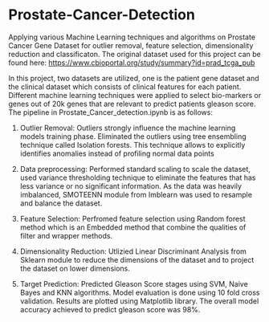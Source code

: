 # Prostate-Cancer-Detection

Applying various Machine Learning techniques and algorithms on Prostate Cancer Gene Dataset for outlier removal, feature selection, dimensionality reduction and classificaton. The original dataset used for this project can be found here: https://www.cbioportal.org/study/summary?id=prad_tcga_pub

In this project, two datasets are utilized, one is the patient gene dataset and the clinical dataset which consists of clinical features for each patient. Different machine learning techniques were applied to select bio-markers or genes out of 20k genes that are relevant to predict patients gleason score. The pipeline in Prostate_Cancer_detection.ipynb is as follows:

1. Outlier Removal: Outliers strongly influence the machine learning models training phase. Eliminated the outliers using tree ensembling technique called Isolation forests. This technique allows to explicitly identifies anomalies instead of profiling normal data points

2. Data preprocessing: Performed standard scaling to scale the dataset, used variance thresholding technique to eliminate the features that has less variance or no significant information. As the data was heavily imbalanced, SMOTEENN module from Imblearn was used to resample and balance the dataset.

3. Feature Selection: Perfromed feature selection using Random forest method which is an Embedded method that combine the qualities of filter and wrapper methods. 

4. Dimensionality Reduction: Utlizied Linear Discriminant Analysis from Sklearn module to reduce the dimensions of the dataset and to project the dataset on lower dimensions.

5. Target Prediction: Predicted Gleason Score stages using SVM, Naive Bayes and KNN algorithms. Model evaluation is done using 10 fold cross validation. Results are plotted using Matplotlib library. The overall model accuracy achieved to predict gleason score was 98%.
